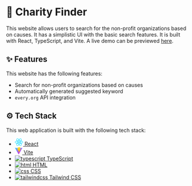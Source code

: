 # 💖 Charity Finder

This website allows users to search for the non-profit organizations based on causes. It has a simplistic UI with the basic search features. It is built with React, TypeScript, and Vite. A live demo can be previewed [here](https://charity-finder-louvrecly.vercel.app/).

## ✨ Features

This website has the following features:

- Search for non-profit organizations based on causes
- Automatically generated suggested keyword
- `every.org` API integration

## ⚙️ Tech Stack

This web application is built with the following tech stack:

- [<img src="src/assets/react.svg" alt="react" height="20">&nbsp;React](https://react.dev/)
- [<img src="public/vite.svg" alt="vite" height="20">&nbsp;Vite](https://vitejs.dev/)
- [<img src="https://cdn.jsdelivr.net/gh/devicons/devicon/icons/typescript/typescript-original.svg" alt="typescript" height="20">&nbsp;TypeScript](https://www.typescriptlang.org/)
- [<img src="https://cdn.jsdelivr.net/gh/devicons/devicon/icons/html5/html5-original-wordmark.svg" alt="html" height="20">&nbsp;HTML](https://html.spec.whatwg.org/)
- [<img src="https://cdn.jsdelivr.net/gh/devicons/devicon/icons/css3/css3-original-wordmark.svg" alt="css" height="20">&nbsp;CSS](https://www.w3.org/Style/CSS/Overview.en.html)
- [<img src="https://cdn.jsdelivr.net/gh/devicons/devicon/icons/tailwindcss/tailwindcss-plain.svg" alt="tailwindcss" height="20">&nbsp;Tailwind CSS](https://tailwindcss.com/)
